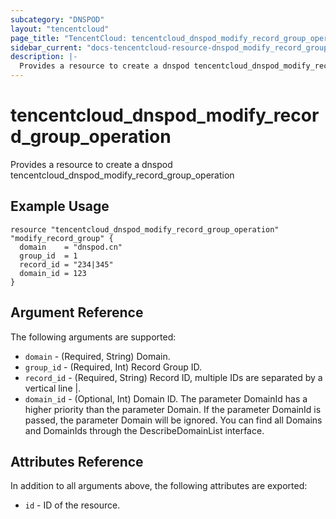 ```yaml
---
subcategory: "DNSPOD"
layout: "tencentcloud"
page_title: "TencentCloud: tencentcloud_dnspod_modify_record_group_operation"
sidebar_current: "docs-tencentcloud-resource-dnspod_modify_record_group_operation"
description: |-
  Provides a resource to create a dnspod tencentcloud_dnspod_modify_record_group_operation
---
```


# tencentcloud_dnspod_modify_record_group_operation

Provides a resource to create a dnspod tencentcloud_dnspod_modify_record_group_operation

## Example Usage

```hcl
resource "tencentcloud_dnspod_modify_record_group_operation" "modify_record_group" {
  domain    = "dnspod.cn"
  group_id  = 1
  record_id = "234|345"
  domain_id = 123
}
```

## Argument Reference

The following arguments are supported:

* `domain` - (Required, String) Domain.
* `group_id` - (Required, Int) Record Group ID.
* `record_id` - (Required, String) Record ID, multiple IDs are separated by a vertical line |.
* `domain_id` - (Optional, Int) Domain ID. The parameter DomainId has a higher priority than the parameter Domain. If the parameter DomainId is passed, the parameter Domain will be ignored. You can find all Domains and DomainIds through the DescribeDomainList interface.

## Attributes Reference

In addition to all arguments above, the following attributes are exported:

* `id` - ID of the resource.



